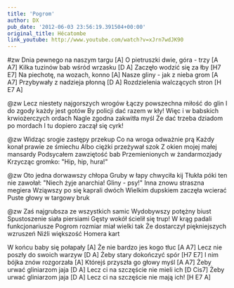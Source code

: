 ```yaml
---
title: 'Pogrom'
author: DX
pub_date: '2012-06-03 23:56:19.391504+00:00'
original_title: Hécatombe
link_youtube: http://www.youtube.com/watch?v=xJrn7wdJK90
---
```


#zw
Dnia pewnego na naszym targu [A]
O pietruszki dwie, góra - trzy [A A7]
Kilka tuzinów bab wśród wrzasku [D A]
Zaczęło wodzić się za łby [H7 E7]
Na piechotę, na wozach, konno [A]
Nasze gliny - jak z nieba grom [A A7]
Przybywały z nadzieja płonną [D A]
Rozdzielenia walczących stron [H E7 A]

@zw
Lecz niestety najgorszych wrogów
Łączy powszechna miłość do glin
I do zgody każdy jest gotów
By policji dać razem w kły!
Więc i w babskich krwiożerczych ordach
Nagle zgodna zakwitła myśl
Że dać trzeba dziadom po mordach
I tu dopiero zaczął się cyrk!

@zw
Widząc srogie zastępy przekup
Co na wroga odważnie prą
Każdy konał prawie ze śmiechu
Albo ciężki przeżywał szok
Z okien mojej małej mansardy
Podsycałem zawziętość bab
Przemienionych w żandarmozjady
Krzycząc gromko: "Hip, hip, hura!"

@zw
Oto jedna dorwawszy chłopa
Gruby w łapy chwyciła kij
Tłukła póki ten nie zawołał:
"Niech żyje anarchia! Gliny - psy!"
Inna znowu straszna megiera
Wziąwszy po się kaprali dwóch
Wielkim dupskiem zaczęła wcierać
Puste głowy w targowy bruk

@zw
Zaś najgrubsza ze wszystkich samic
Wydobywszy potężny biust
Spustoszenie siała piersiami
Gęsty wokół ścielił się trup!
W krąg padali funkcjonariusze
Pogrom rozmiar miał wielki tak
Że dostarczył piękniejszych wzruszeń
Niźli większość Homera kart

W końcu baby się połapały [A]
Że nie bardzo jes kogo tłuc [A A7]
Lecz nie poszły do swoich warzyw [D A]
Żeby stary dokończyć spór [H7 E7]
I nim bójka znów rozgorzała [A]
Którejś przyszła go głowy myśl [A A7]
Żeby urwać gliniarzom jaja [D A]
Lecz ci na szczęście nie mieli ich [D Cis7]
Żeby urwać gliniarzom jaja [D A]
Lecz ci na szczęście nie mają ich! [H E7 A]